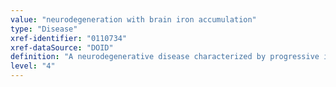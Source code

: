 ```yaml
---
value: "neurodegeneration with brain iron accumulation"
type: "Disease"
xref-identifier: "0110734"
xref-dataSource: "DOID"
definition: "A neurodegenerative disease characterized by progressive iron accumulation in the basal ganglia and other regions of the brain, resulting in extrapyramidal movements, such as parkinsonism and dystonia."
level: "4"
---
```


